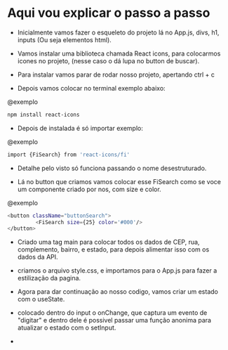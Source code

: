 # Aqui vou explicar o passo a passo #

* Inicialmente vamos fazer o esqueleto do projeto lá no App.js, divs, h1, inputs (Ou seja elementos html).

* Vamos instalar uma biblioteca chamada React icons, para colocarmos icones no projeto, (nesse caso o dá lupa no button de buscar).

* Para instalar vamos parar de rodar nosso projeto, apertando ctrl + c

* Depois vamos colocar no terminal exemplo abaixo:

@exemplo
```bash
npm install react-icons
```

* Depois de instalada é só importar exemplo: 

@exemplo
```bash
import {FiSearch} from 'react-icons/fi'
```
* Detalhe pelo visto só funciona passando o nome desestruturado.

* Lá no button que criamos vamos colocar esse FiSearch como se voce um componente criado por nos, com size e color.

@exemplo
```bash
<button className="buttonSearch">
         <FiSearch size={25} color='#000'/>
</button>
```
* Criado uma tag main para colocar todos os dados de CEP, rua, complemento, bairro, e estado, para depois alimentar isso com os dados da API.

* criamos o arquivo style.css, e importamos para o App.js para fazer a estilização da pagina.

* Agora para dar continuação ao nosso codigo, vamos criar um estado com o useState.

* colocado dentro do input o onChange, que captura um evento de "digitar" e dentro dele é possivel passar uma função anonima para atualizar o estado com o setInput.

*


